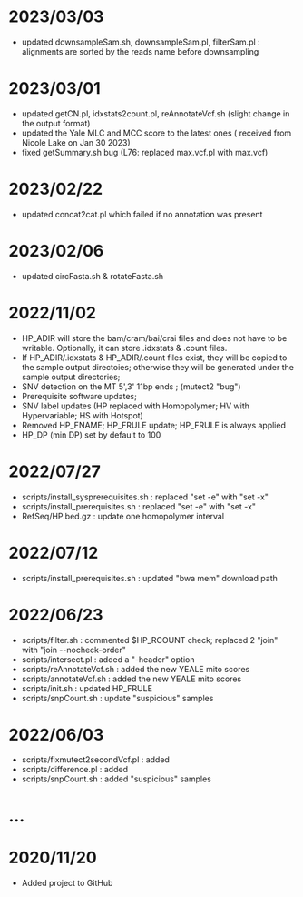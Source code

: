 # 2023/03/03 #

* updated downsampleSam.sh, downsampleSam.pl, filterSam.pl : alignments are sorted by the reads name before downsampling

# 2023/03/01 #

* updated getCN.pl, idxstats2count.pl, reAnnotateVcf.sh (slight change in the output format)
* updated the Yale MLC and MCC score to the latest ones ( received from Nicole Lake on Jan 30 2023)
* fixed getSummary.sh bug (L76: replaced max.vcf.pl with max.vcf)

# 2023/02/22 #

* updated concat2cat.pl which failed if no annotation was present

# 2023/02/06 #

* updated circFasta.sh & rotateFasta.sh 

# 2022/11/02 #

* HP_ADIR will  store the bam/cram/bai/crai files and does not have to be writable.  Optionally, it can store .idxstats & .count files. 
* If HP_ADIR/.idxstats & HP_ADIR/.count files exist, they will be copied to the sample output directoies;  otherwise they will be generated under the sample output directories;
* SNV detection on the MT 5',3' 11bp ends ; (mutect2 "bug")
* Prerequisite software updates; 
* SNV label updates (HP replaced with Homopolymer; HV with Hypervariable; HS with Hotspot)
* Removed HP_FNAME; HP_FRULE update; HP_FRULE is always applied
* HP_DP (min DP) set by default to 100

# 2022/07/27 #

* scripts/install_sysprerequisites.sh : replaced "set -e" with "set -x"
* scripts/install_prerequisites.sh    :	replaced "set -e" with "set -x"
* RefSeq/HP.bed.gz                    : update one homopolymer interval 

# 2022/07/12 #

* scripts/install_prerequisites.sh    : updated "bwa mem" download path

# 2022/06/23 #

* scripts/filter.sh                   : commented $HP_RCOUNT check; replaced 2 "join" with "join --nocheck-order"
* scripts/intersect.pl                : added a "-header" option
* scripts/reAnnotateVcf.sh            : added the new YEALE mito scores
* scripts/annotateVcf.sh     	      :	added the new YEALE mito scores
* scripts/init.sh                     : updated HP_FRULE
* scripts/snpCount.sh                 : update "suspicious" samples 

# 2022/06/03 #

* scripts/fixmutect2secondVcf.pl      : added
* scripts/difference.pl               : added
* scripts/snpCount.sh  	       	      : added "suspicious" samples

# ... #

# 2020/11/20 #

* Added project to GitHub
